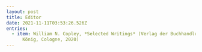 ```yaml
---
layout: post
title: Editor
date: 2021-11-11T03:53:26.526Z
entries:
  - item: William N. Copley, *Selected Writings* (Verlag der Buchhandlung Walther
      König, Cologne, 2020)
---
```

